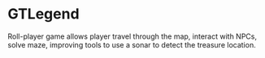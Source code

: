 # GTLegend
Roll-player game allows player travel through the map, interact with NPCs, solve maze, improving tools to use a sonar to detect the treasure location.
